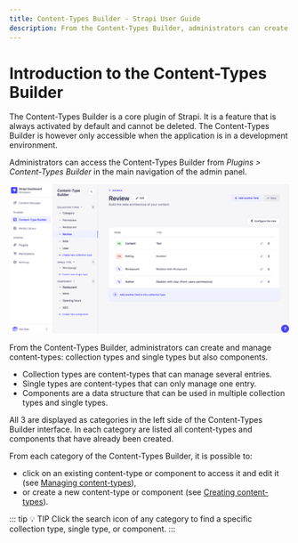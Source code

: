 ```yaml
---
title: Content-Types Builder - Strapi User Guide
description: From the Content-Types Builder, administrators can create and manage content-types (collection types and single types but also components).
---
```


# Introduction to the Content-Types Builder

The Content-Types Builder is a core plugin of Strapi. It is a feature that is always activated by default and cannot be deleted. The Content-Types Builder is however only accessible when the application is in a development environment.

Administrators can access the Content-Types Builder from _Plugins > Content-Types Builder_ in the main navigation of the admin panel.

![Content-Types Builder interface](../assets/content-types-builder/content-types-builder.png)

From the Content-Types Builder, administrators can create and manage content-types: collection types and single types but also components.

- Collection types are content-types that can manage several entries.
- Single types are content-types that can only manage one entry.
- Components are a data structure that can be used in multiple collection types and single types.

All 3 are displayed as categories in the left side of the Content-Types Builder interface. In each category are listed all content-types and components that have already been created.

From each category of the Content-Types Builder, it is possible to:

- click on an existing content-type or component to access it and edit it (see [Managing content-types](/user-docs/latest/content-types-builder/managing-content-types.md)),
- or create a new content-type or component (see [Creating content-types](/user-docs/latest/content-types-builder/creating-new-content-type.md)).

::: tip 💡 TIP
Click the search icon <Fa-Search /> of any category to find a specific collection type, single type, or component.
:::

